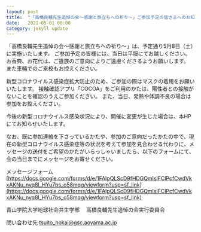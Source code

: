 ```yaml
---
layout: post
title:  "「高橋良輔先生追悼の会～感謝と旅立ちへの祈り～」ご参加予定の皆さまへのお知らせ"
date:   2021-05-01 00:00
category: jekyll update
---
```


「高橋良輔先生追悼の会～感謝と旅立ちへの祈り～」は、予定通り5月8日（土）に実施いたします。
ご参加予定の皆様には、当日は平服にてお越しください。
お香典、お花代は、ご遺族のご意向によりご遠慮くださるようお願いします。
また車輛でのご来校もお控えください。

新型コロナウイルス感染症拡大防止のため、ご参加の際はマスクの着用をお願いいたします。
接触確認アプリ「COCOA」をご利用のかたは、陽性者との接触がないことを確認のうえご参加ください。
また、当日、発熱や体調不良の場合は参加をお控えください。

今後の新型コロナウイルス感染状況により、開催に変更が生じた場合は、本HPにてお知らせいたします。

なお、既に参加連絡を下さっているかたや、参加のご意向だったかたの中で、現在の新型コロナウイルス感染症等の状況を考えて参加を見合わせる代わりに、メッセージの送付をご希望のかたがいらっしゃいましたら、以下のフォームにて、会の当日までにメッセージをお寄せください。

メッセージフォーム
[https://docs.google.com/forms/d/e/1FAIpQLScD9fHDGQmIslFClPcfCwdVkxAKNu_nyq8l_HYu7bs_o58mqg/viewform?usp=sf_link](https://docs.google.com/forms/d/e/1FAIpQLScD9fHDGQmIslFClPcfCwdVkxAKNu_nyq8l_HYu7bs_o58mqg/viewform?usp=sf_link)


青山学院大学地球社会共生学部　
高橋良輔先生追悼の会実行委員会　

問い合わせ先 tsuito_nokai@gsc.aoyama.ac.jp

[jekyll-docs]: https://jekyllrb.com/docs/home
[jekyll-gh]:   https://github.com/jekyll/jekyll
[jekyll-talk]: https://talk.jekyllrb.com/ 

